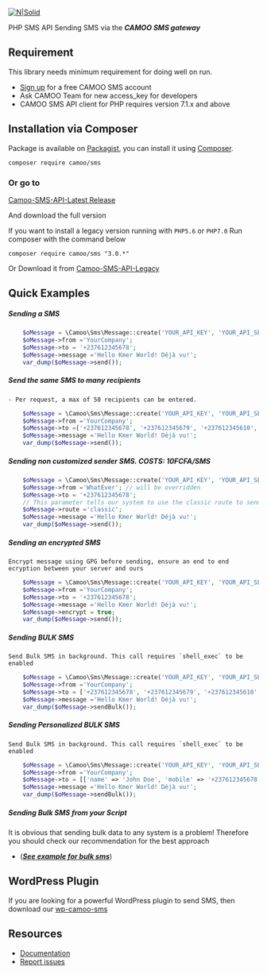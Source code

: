 [![N|Solid](https://www.camoo.hosting/img/logos/logoDomain.png)](https://www.camoo.cm/bulk-sms)

PHP SMS API Sending SMS via the **_CAMOO SMS gateway_**

Requirement
-----------

This library needs minimum requirement for doing well on run.

   - [Sign up](https://www.camoo.cm/join) for a free CAMOO SMS account
   - Ask CAMOO Team for new access_key for developers
   - CAMOO SMS API client for PHP requires version 7.1.x and above

## Installation via Composer

Package is available on [Packagist](https://packagist.org/packages/camoo/sms),
you can install it using [Composer](http://getcomposer.org).

```shell
composer require camoo/sms
```
### Or go to

   [Camoo-SMS-API-Latest Release](https://github.com/camoo/sms/releases/tag/v3.1.3)

And download the full version

If you want to install a legacy version running with `PHP5.6` or `PHP7.0`
Run composer with the command below
```shell
composer require camoo/sms "3.0.*"
```
Or Download it from [Camoo-SMS-API-Legacy](https://github.com/camoo/sms/releases/tag/v3.0.6)

Quick Examples
--------------

##### Sending a SMS
```php
	$oMessage = \Camoo\Sms\Message::create('YOUR_API_KEY', 'YOUR_API_SECRET');
	$oMessage->from ='YourCompany';
	$oMessage->to = '+237612345678';
	$oMessage->message ='Hello Kmer World! Déjà vu!';
	var_dump($oMessage->send());
  ```
##### Send the same SMS to many recipients
            
	- Per request, a max of 50 recipients can be entered.
```php
	$oMessage = \Camoo\Sms\Message::create('YOUR_API_KEY', 'YOUR_API_SECRET');
	$oMessage->from ='YourCompany';
	$oMessage->to =['+237612345678', '+237612345679', '+237612345610', '+33689764530'];
	$oMessage->message ='Hello Kmer World! Déjà vu!';
	var_dump($oMessage->send());
```

##### Sending non customized sender SMS. COSTS: 10FCFA/SMS
```php
    $oMessage = \Camoo\Sms\Message::create('YOUR_API_KEY', 'YOUR_API_SECRET');
    $oMessage->from ='WhatEver'; // will be overridden
    $oMessage->to = '+237612345678';
    // This parameter tells our system to use the classic route to send your message.
    $oMessage->route ='classic';
    $oMessage->message ='Hello Kmer World! Déjà vu!';
    var_dump($oMessage->send());
```

##### Sending an encrypted SMS
	Encrypt message using GPG before sending, ensure an end to end ecryption between your server and ours
```php
	$oMessage = \Camoo\Sms\Message::create('YOUR_API_KEY', 'YOUR_API_SECRET');
	$oMessage->from ='YourCompany';
	$oMessage->to = '+237612345678';
	$oMessage->message ='Hello Kmer World! Déjà vu!';
	$oMessage->encrypt = true;
	var_dump($oMessage->send());
  ```

##### Sending BULK SMS
	Send Bulk SMS in background. This call requires `shell_exec` to be enabled
```php
	$oMessage = \Camoo\Sms\Message::create('YOUR_API_KEY', 'YOUR_API_SECRET');
	$oMessage->from ='YourCompany';
	$oMessage->to = ['+237612345678', '+237612345679', '+237612345610', '+33689764530', '+4917612345671'];
	$oMessage->message ='Hello Kmer World! Déjà vu!';
	var_dump($oMessage->sendBulk());
  ```
##### Sending Personalized BULK SMS
	Send Bulk SMS in background. This call requires `shell_exec` to be enabled
```php
	$oMessage = \Camoo\Sms\Message::create('YOUR_API_KEY', 'YOUR_API_SECRET');
	$oMessage->from ='YourCompany';
	$oMessage->to = [['name' => 'John Doe', 'mobile' => '+237612345678'], ['name' => 'Jeanne Doe', 'mobile' => '+237612345679'], ['...']];
	$oMessage->message ='Hello Kmer World! Déjà vu!';
	var_dump($oMessage->sendBulk());
  ```
##### Sending Bulk SMS from your Script
It is obvious that sending bulk data to any system is a problem! Therefore you should check our recommendation for the best approach
   - (_**[See example for bulk sms](https://github.com/camoo/sms/wiki/How-to-send-Bulk-SMS-from-your-script#send-sms-sequentially)**_)

WordPress Plugin
----------------
If you are looking for a powerful WordPress plugin to send SMS, then download our [wp-camoo-sms](https://github.com/camoo/wp-camoo-sms)

Resources
---------

  * [Documentation](https://github.com/camoo/sms/wiki)
  * [Report issues](https://github.com/camoo/sms/issues)
